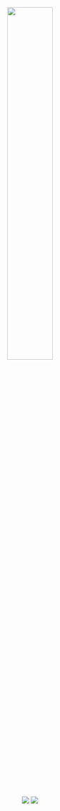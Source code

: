 <p align=center>
  <a href="https://discord.com/users/369643199364595712"><img src="https://lanyard-profile-readme.vercel.app/api/369643199364595712" width=45%></a>
</p>

<p align="center">
  <a href="https://github.com/senpx"><img src="https://img.shields.io/github/followers/addi00000?style=for-the-badge"></img></a>
  <a href="https://github.com/senox"><img src="https://img.shields.io/github/stars/addi00000?style=for-the-badge"></img></a>
</p>
